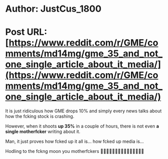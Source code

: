 # Author: JustCus_1800
# Post URL: [https://www.reddit.com/r/GME/comments/md14mg/gme_35_and_not_one_single_article_about_it_media/](https://www.reddit.com/r/GME/comments/md14mg/gme_35_and_not_one_single_article_about_it_media/)


It is just ridiculous how GME drops 10% and simply every news talks about how the fcking stock is crashing. 

However, when it shoots **up 35%** in a couple of hours, there is not even **a single motherfcker** writing about it. 

Man, it just proves how fcked up it all is... how fcked up media is...

Hodling to the fckng moon you motherfckers  🚀🚀🚀🚀🚀🚀🚀🚀🚀🚀🚀🚀🚀🚀🚀